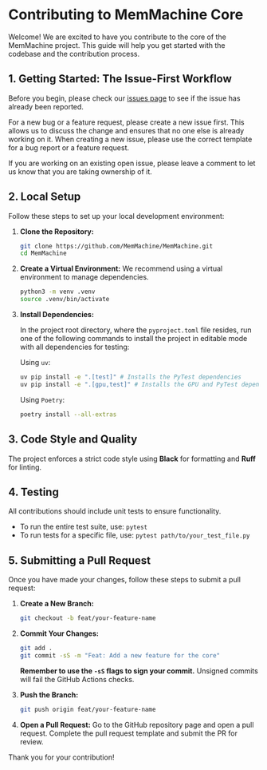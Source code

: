 # Contributing to MemMachine Core

Welcome! We are excited to have you contribute to the core of the MemMachine
project. This guide will help you get started with the codebase and the
contribution process.

## 1. Getting Started: The Issue-First Workflow

Before you begin, please check our
[issues page](https://github.com/MemMachine/MemMachine/issues) to see if the
issue has already been reported.

For a new bug or a feature request, please create a new issue first. This allows
us to discuss the change and ensures that no one else is already working on it.
When creating a new issue, please use the correct template for a bug report or a
feature request.

If you are working on an existing open issue, please leave a comment to let us
know that you are taking ownership of it.

## 2. Local Setup

Follow these steps to set up your local development environment:

1. **Clone the Repository:**

    ```bash
    git clone https://github.com/MemMachine/MemMachine.git
    cd MemMachine 
    ```

2. **Create a Virtual Environment:** We recommend using a virtual environment to
   manage dependencies.

    ```bash
    python3 -m venv .venv
    source .venv/bin/activate
    ```

3. **Install Dependencies:**

    In the project root directory, where the `pyproject.toml` file resides, run
    one of the following commands to install the project in editable mode with
    all dependencies for testing:

    Using `uv`:

    ```bash
    uv pip install -e ".[test]" # Installs the PyTest dependencies
    uv pip install -e ".[gpu,test]" # Installs the GPU and PyTest dependencies
    ```

    Using `Poetry`:

    ```bash
    poetry install --all-extras
    ```

## 3. Code Style and Quality

The project enforces a strict code style using **Black** for formatting and
**Ruff** for linting.

## 4. Testing

All contributions should include unit tests to ensure functionality.

- To run the entire test suite, use: `pytest`
- To run tests for a specific file, use: `pytest path/to/your_test_file.py`

## 5. Submitting a Pull Request

Once you have made your changes, follow these steps to submit a pull request:

1. **Create a New Branch:**

    ```bash
    git checkout -b feat/your-feature-name
    ```

2. **Commit Your Changes:**

    ```bash
    git add .
    git commit -sS -m "Feat: Add a new feature for the core"
    ```

    **Remember to use the `-sS` flags to sign your commit.** Unsigned commits
    will fail the GitHub Actions checks.

3. **Push the Branch:**

    ```bash
    git push origin feat/your-feature-name
    ```

4. **Open a Pull Request:** Go to the GitHub repository page and open a pull
request. Complete the pull request template and submit the PR for review.

Thank you for your contribution!
